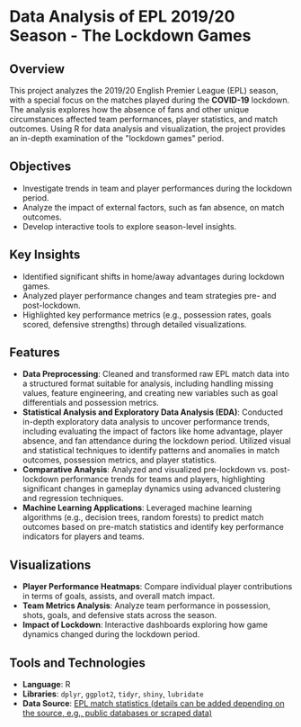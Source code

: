 # Data Analysis of EPL 2019/20 Season - The Lockdown Games

## Overview
This project analyzes the 2019/20 English Premier League (EPL) season, with a special focus on the matches played during the **COVID-19** lockdown. The analysis explores how the absence of fans and other unique circumstances affected team performances, player statistics, and match outcomes. Using R for data analysis and visualization, the project provides an in-depth examination of the "lockdown games" period.

## Objectives
- Investigate trends in team and player performances during the lockdown period.
- Analyze the impact of external factors, such as fan absence, on match outcomes.
- Develop interactive tools to explore season-level insights.

## Key Insights
- Identified significant shifts in home/away advantages during lockdown games.
- Analyzed player performance changes and team strategies pre- and post-lockdown.
- Highlighted key performance metrics (e.g., possession rates, goals scored, defensive strengths) through detailed visualizations.

## Features
- **Data Preprocessing**: Cleaned and transformed raw EPL match data into a structured format suitable for analysis, including handling missing values, feature engineering, and creating new variables such as goal differentials and possession metrics.
- **Statistical Analysis and Exploratory Data Analysis (EDA)**:  Conducted in-depth exploratory data analysis to uncover performance trends, including evaluating the impact of factors like home advantage, player absence, and fan attendance during the lockdown period. Utilized visual and statistical techniques to identify patterns and anomalies in match outcomes, possession metrics, and player statistics.
- **Comparative Analysis**: Analyzed and visualized pre-lockdown vs. post-lockdown performance trends for teams and players, highlighting significant changes in gameplay dynamics using advanced clustering and regression techniques.
- **Machine Learning Applications**: Leveraged machine learning algorithms (e.g., decision trees, random forests) to predict match outcomes based on pre-match statistics and identify key performance indicators for players and teams.

## Visualizations
- **Player Performance Heatmaps**: Compare individual player contributions in terms of goals, assists, and overall match impact.
- **Team Metrics Analysis**: Analyze team performance in possession, shots, goals, and defensive stats across the season.
- **Impact of Lockdown**: Interactive dashboards exploring how game dynamics changed during the lockdown period.

## Tools and Technologies
- **Language**: R
- **Libraries**: `dplyr`, `ggplot2`, `tidyr`, `shiny`, `lubridate`
- **Data Source**: [EPL match statistics (details can be added depending on the source, e.g., public databases or scraped data)](https://www.kaggle.com/datasets/idoyo92/epl-stats-20192020/code)
